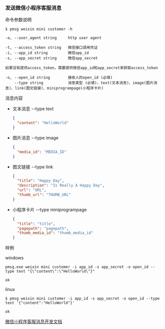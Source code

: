 ### 发送微信小程序客服消息

命令参数说明

```text
$ pmsg weixin mini customer -h

-a, --user_agent string     http user agent

-t, --access_token string   微信接口调用凭证
-i, --app_id string         微信app_id
-s, --app_secret string     微信app_secret

如果没有提供access_token，需要提供微信app_id和app_secret来获取access_token

-o, --open_id string        接收人的open_id (必填)
    --type string           消息类型 (必填)，text(文本消息)、image(图片消息)、link(图文链接)、miniprogrampage(小程序卡片)
```

消息内容

* 文本消息 --type text
    ```json
    {
      "content": "HelloWorld"
    }
    ```

* 图片消息 --type image
  ```json
  {
    "media_id": "MEDIA_ID"
  }
  ```

* 图文链接 --type link
  ```json
  {
    "title": "Happy Day",
    "description": "Is Really A Happy Day",
    "url": "URL",
    "thumb_url": "THUMB_URL"
  }
  ```
  
* 小程序卡片 --type miniprogrampage
  ```json
  {
    "title": "title",
    "pagepath": "pagepath",
    "thumb_media_id": "thumb_media_id"
  }
  ```

样例

windows

```shell
pmsg.exe weixin mini customer -i app_id -s app_secret -o open_id --type text "{\"content\":\"HelloWorld\"}"

ok
```

linux

```shell
$ pmsg weixin mini customer -i app_id -s app_secret -o open_id --type text '{"content":"HelloWorld"}'

ok
```

[微信小程序客服消息开发文档](https://developers.weixin.qq.com/miniprogram/dev/api-backend/open-api/customer-message/customerServiceMessage.send.html)